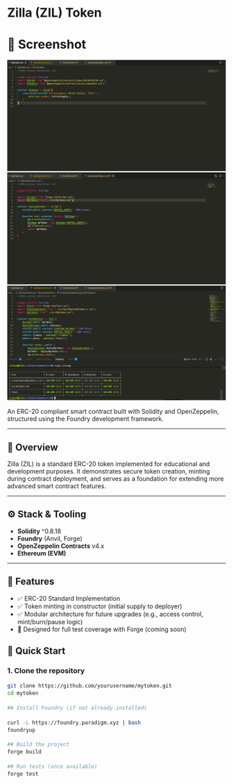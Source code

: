 # Zilla (ZIL) Token

# 📸 Screenshot

![Chatbot Screenshot](image/myToken.png)
![Chatbot Screenshot](image/Deploy.png)
![Chatbot Screenshot](image/test.png)

An ERC-20 compliant smart contract built with Solidity and OpenZeppelin, structured using the Foundry development framework.

---

## 📌 Overview

Zilla (ZIL) is a standard ERC-20 token implemented for educational and development purposes. It demonstrates secure token creation, minting during contract deployment, and serves as a foundation for extending more advanced smart contract features.

---

## ⚙️ Stack & Tooling

- **Solidity** ^0.8.18
- **Foundry** (Anvil, Forge)
- **OpenZeppelin Contracts** v4.x
- **Ethereum (EVM)**

---

## 🔧 Features

- ✅ ERC-20 Standard Implementation
- ✅ Token minting in constructor (initial supply to deployer)
- ✅ Modular architecture for future upgrades (e.g., access control, mint/burn/pause logic)
- 🧪 Designed for full test coverage with Forge (coming soon)

## 🚀 Quick Start

### 1. Clone the repository

```bash
git clone https://github.com/yourusername/mytoken.git
cd mytoken

## Install Foundry (if not already installed)

curl -L https://foundry.paradigm.xyz | bash
foundryup

## Build the project
forge build

## Run tests (once available)
forge test


```
